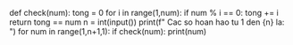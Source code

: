 def check(num):
    tong = 0
    for i in range(1,num):
        if num % i == 0:
            tong += i 
    return tong == num
n = int(input())
print(f" Cac so hoan hao tu 1 den {n} la: ")
for num in range(1,n+1,1):
    if check(num):
        print(num)
